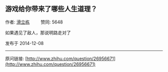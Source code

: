 ## 游戏给你带来了哪些人生道理？

作者: [滑立栋](http://www.zhihu.com/people/hua-li-dong-35)&nbsp;&nbsp;&nbsp;&nbsp;&nbsp;&nbsp;&nbsp;&nbsp; 赞同: 5648


如果遇见了敌人，那说明路走对了



发布于 2014-12-08



---
原问链接: [http://www.zhihu.com/question/26956671](http://www.zhihu.com/question/26956671)